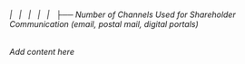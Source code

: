 ###### |   |   |   |   |   ├── Number of Channels Used for Shareholder Communication (email, postal mail, digital portals)

*Add content here*